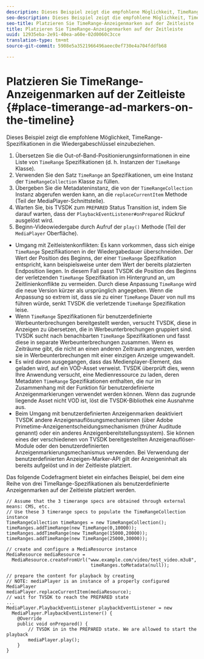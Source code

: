 ```yaml
---
description: Dieses Beispiel zeigt die empfohlene Möglichkeit, TimeRange-Spezifikationen in die Wiedergabeschlüssel einzubeziehen.
seo-description: Dieses Beispiel zeigt die empfohlene Möglichkeit, TimeRange-Spezifikationen in die Wiedergabeschlüssel einzubeziehen.
seo-title: Platzieren Sie TimeRange-Anzeigenmarken auf der Zeitleiste
title: Platzieren Sie TimeRange-Anzeigenmarken auf der Zeitleiste
uuid: 12935eba-2e91-40ea-a60e-02d0060c3cce
translation-type: tm+mt
source-git-commit: 5908e5a3521966496aeec0ef730e4a704fddfb68

---
```



# Platzieren Sie TimeRange-Anzeigenmarken auf der Zeitleiste {#place-timerange-ad-markers-on-the-timeline}

Dieses Beispiel zeigt die empfohlene Möglichkeit, TimeRange-Spezifikationen in die Wiedergabeschlüssel einzubeziehen.

1. Übersetzen Sie die Out-of-Band-Positionierungsinformationen in eine Liste von `TimeRange` Spezifikationen (d. h. Instanzen der `TimeRange` Klasse).
1. Verwenden Sie den Satz `TimeRange` an Spezifikationen, um eine Instanz der `TimeRangeCollection` Klasse zu füllen.
1. Übergeben Sie die Metadateninstanz, die von der `TimeRangeCollection` Instanz abgerufen werden kann, an die `replaceCurrentItem` Methode (Teil der MediaPlayer-Schnittstelle).
1. Warten Sie, bis TVSDK zum `PREPARED` Status Transition ist, indem Sie darauf warten, dass der `PlaybackEventListener#onPrepared` Rückruf ausgelöst wird.
1. Beginn-Videowiedergabe durch Aufruf der `play()` Methode (Teil der `MediaPlayer` Oberfläche).

* Umgang mit Zeitleistenkonflikten: Es kann vorkommen, dass sich einige `TimeRange` Spezifikationen in der Wiedergabedauer überschneiden. Der Wert der Position des Beginns, der einer `TimeRange` Spezifikation entspricht, kann beispielsweise unter dem Wert der bereits platzierten Endposition liegen. In diesem Fall passt TVSDK die Position des Beginns der verletzenden `TimeRange` Spezifikation im Hintergrund an, um Zeitlinienkonflikte zu vermeiden. Durch diese Anpassung `TimeRange` wird die neue Version kürzer als ursprünglich angegeben. Wenn die Anpassung so extrem ist, dass sie zu einer `TimeRange` Dauer von null ms führen würde, senkt TVSDK die verletzende `TimeRange` Spezifikation leise.
* Wenn `TimeRange` Spezifikationen für benutzerdefinierte Werbeunterbrechungen bereitgestellt werden, versucht TVSDK, diese in Anzeigen zu übersetzen, die in Werbeunterbrechungen gruppiert sind. TVSDK sucht nach benachbarten `TimeRange` Spezifikationen und fasst diese in separate Werbeunterbrechungen zusammen. Wenn es Zeiträume gibt, die nicht an einen anderen Zeitraum angrenzen, werden sie in Werbeunterbrechungen mit einer einzigen Anzeige umgewandelt.
* Es wird davon ausgegangen, dass das Medienplayer-Element, das geladen wird, auf ein VOD-Asset verweist. TVSDK überprüft dies, wenn Ihre Anwendung versucht, eine Medienressource zu laden, deren Metadaten `TimeRange` Spezifikationen enthalten, die nur im Zusammenhang mit der Funktion für benutzerdefinierte Anzeigenmarkierungen verwendet werden können. Wenn das zugrunde liegende Asset nicht VOD ist, löst die TVSDK-Bibliothek eine Ausnahme aus.
* Beim Umgang mit benutzerdefinierten Anzeigenmarken deaktiviert TVSDK andere Anzeigenauflösungsmechanismen (über Adobe Primetime-Anzeigenentscheidungsmechanismen (früher Auditude genannt) oder ein anderes Anzeigenbereitstellungssystem). Sie können eines der verschiedenen von TVSDK bereitgestellten Anzeigenauflöser-Module oder den benutzerdefinierten Anzeigenmarkierungsmechanismus verwenden. Bei Verwendung der benutzerdefinierten Anzeigen-Marker-API gilt der Anzeigeninhalt als bereits aufgelöst und in der Zeitleiste platziert.

Das folgende Codefragment bietet ein einfaches Beispiel, bei dem eine Reihe von drei TimeRange-Spezifikationen als benutzerdefinierte Anzeigenmarken auf der Zeitleiste platziert werden.

```java>
// Assume that the 3 timerange specs are obtained through external means: CMS, etc. 
// Use these 3 timerange specs to populate the TimeRangeCollection instance 
TimeRangeCollection timeRanges = new TimeRangeCollection();  
timeRanges.addTimeRange(new TimeRange(0,10000)); 
timeRanges.addTimeRange(new TimeRange(15000,20000)); 
timeRanges.addTimeRange(new TimeRange(25000,30000)); 
 
// create and configure a MediaResource instance 
MediaResource mediaResource =  
  MediaResource.createFromUrl("www.example.com/video/test_video.m3u8",  
                               timeRanges.toMetadata(null)); 
 
// prepare the content for playback by creating 
// NOTE: mediaPlayer is an instance of a properly configured MediaPlayer  
mediaPlayer.replaceCurrentItem(mediaResource); 
// wait for TVSDK to reach the PREPARED state 
... 
MediaPlayer.PlaybackEventListener playbackEventListener = new 
  MediaPlayer.PlaybackEventListener() { 
    @Override 
    public void onPrepared() { 
        // TVSDK in in the PREPARED state. We are allowed to start the playback  
        mediaPlayer.play(); 
    } 
} 
```
